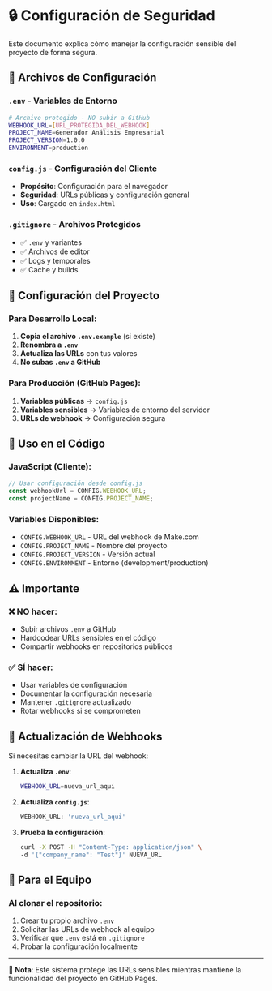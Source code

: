 # 🔒 Configuración de Seguridad

Este documento explica cómo manejar la configuración sensible del proyecto de forma segura.

## 📁 Archivos de Configuración

### `.env` - Variables de Entorno
```bash
# Archivo protegido - NO subir a GitHub
WEBHOOK_URL=[URL_PROTEGIDA_DEL_WEBHOOK]
PROJECT_NAME=Generador Análisis Empresarial
PROJECT_VERSION=1.0.0
ENVIRONMENT=production
```

### `config.js` - Configuración del Cliente
- **Propósito**: Configuración para el navegador
- **Seguridad**: URLs públicas y configuración general
- **Uso**: Cargado en `index.html`

### `.gitignore` - Archivos Protegidos
- ✅ `.env` y variantes
- ✅ Archivos de editor
- ✅ Logs y temporales
- ✅ Cache y builds

## 🚀 Configuración del Proyecto

### Para Desarrollo Local:
1. **Copia el archivo `.env.example`** (si existe)
2. **Renombra a `.env`**
3. **Actualiza las URLs** con tus valores
4. **No subas `.env` a GitHub**

### Para Producción (GitHub Pages):
1. **Variables públicas** → `config.js`
2. **Variables sensibles** → Variables de entorno del servidor
3. **URLs de webhook** → Configuración segura

## 🔧 Uso en el Código

### JavaScript (Cliente):
```javascript
// Usar configuración desde config.js
const webhookUrl = CONFIG.WEBHOOK_URL;
const projectName = CONFIG.PROJECT_NAME;
```

### Variables Disponibles:
- `CONFIG.WEBHOOK_URL` - URL del webhook de Make.com
- `CONFIG.PROJECT_NAME` - Nombre del proyecto
- `CONFIG.PROJECT_VERSION` - Versión actual
- `CONFIG.ENVIRONMENT` - Entorno (development/production)

## ⚠️ Importante

### ❌ NO hacer:
- Subir archivos `.env` a GitHub
- Hardcodear URLs sensibles en el código
- Compartir webhooks en repositorios públicos

### ✅ SÍ hacer:
- Usar variables de configuración
- Documentar la configuración necesaria
- Mantener `.gitignore` actualizado
- Rotar webhooks si se comprometen

## 🔄 Actualización de Webhooks

Si necesitas cambiar la URL del webhook:

1. **Actualiza `.env`**:
   ```bash
   WEBHOOK_URL=nueva_url_aqui
   ```

2. **Actualiza `config.js`**:
   ```javascript
   WEBHOOK_URL: 'nueva_url_aqui'
   ```

3. **Prueba la configuración**:
   ```bash
   curl -X POST -H "Content-Type: application/json" \
   -d '{"company_name": "Test"}' NUEVA_URL
   ```

## 👥 Para el Equipo

### Al clonar el repositorio:
1. Crear tu propio archivo `.env`
2. Solicitar las URLs de webhook al equipo
3. Verificar que `.env` está en `.gitignore`
4. Probar la configuración localmente

---

**📝 Nota**: Este sistema protege las URLs sensibles mientras mantiene la funcionalidad del proyecto en GitHub Pages.
